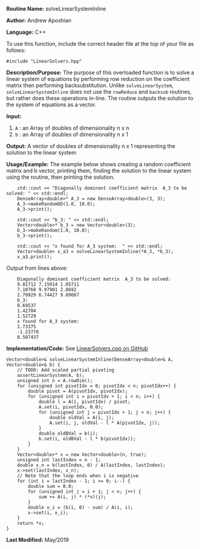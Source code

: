 **Routine Name:** solveLinearSystemInline

**Author:** Andrew Aposhian

**Language:** C++

To use this function, include the correct header file at the top of your file as follows:
```
#include "LinearSolvers.hpp"
```

**Description/Purpose:** The purpose of this overloaded function is to solve a linear system of equations by performing row reduction on the coefficient matrix then performing backsubstitution. Unlike `solveLinearSystem`, `solveLinearSystemInline` does not use the `rowReduce` and `backsub` routines, but rather does these operations in-line. The routine outputs the solution to the system of equations as a vector.

**Input:**
1. `A` : an Array of doubles of dimensionality n x n
2. `b` : an Array of doubles of dimensionality n x 1

**Output:** A vector of doubles of dimensionality n x 1 representing the solution to the linear system

**Usage/Example:** The example below shows creating a random coefficient matrix and b vector, printing them, finding the solution to the linear system using the routine, then printing the solution.
```
    std::cout << "Diagonally dominant coefficient matrix  A_3 to be solved: " << std::endl;
    DenseArray<double>* A_3 = new DenseArray<double>(3, 3);
    A_3->makeRandomDD(1.0, 10.0);
    A_3->print();

    std::cout << "b_3: " << std::endl;
    Vector<double>* b_3 = new Vector<double>(3);
    b_3->makeRandom(1.0, 10.0);
    b_3->print();

    std::cout << "x found for A_3 system:  " << std::endl;
    Vector<double> x_a3 = solveLinearSystemInline(*A_3, *b_3);
    x_a3.print();
```

Output from lines above:
```
    Diagonally dominant coefficient matrix  A_3 to be solved: 
    9.81712 7.15914 1.05711 
    7.10768 9.97901 2.8692 
    2.79929 6.74427 9.89667 
    b_3: 
    8.69537
    1.42704
    1.52729
    x found for A_3 system:  
    1.73375
    -1.23778
    0.507437
```

**Implementation/Code:**
See [LinearSolvers.cpp on GitHub](https://github.com/aposhiana/math5610/blob/master/src/lib/LinearSolvers.cpp)
```
Vector<double>& solveLinearSystemInline(DenseArray<double>& A, Vector<double>& b) {
    // TODO: Add scaled partial pivoting
    assertLinearSystem(A, b);
    unsigned int n = A.rowDim();
    for (unsigned int pivotIdx = 0; pivotIdx < n; pivotIdx++) {
        double pivot = A(pivotIdx, pivotIdx);
        for (unsigned int i = pivotIdx + 1; i < n; i++) {
            double l = A(i, pivotIdx) / pivot;
            A.set(i, pivotIdx, 0.0);
            for (unsigned int j = pivotIdx + 1; j < n; j++) {
                double oldVal = A(i, j);
                A.set(i, j, oldVal - l * A(pivotIdx, j));
            }
            double oldBVal = b(i);
            b.set(i, oldBVal - l * b(pivotIdx));
        }
    }
    Vector<double>* x = new Vector<double>(n, true);
    unsigned int lastIndex = n - 1;
    double x_n = b(lastIndex, 0) / A(lastIndex, lastIndex);
    x->set(lastIndex, x_n);
    // Note that the loop ends when i is negative
    for (int i = lastIndex - 1; i >= 0; i--) {
        double sum = 0.0;
        for (unsigned int j = i + 1; j < n; j++) {
            sum += A(i, j) * (*x)(j);
        }
        double x_i = (b(i, 0) - sum) / A(i, i);
        x->set(i, x_i);
    }
    return *x;
}
```

**Last Modified:** May/2019
